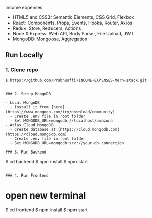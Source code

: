 
Income expenses 
 

- HTML5 and CSS3: Semantic Elements, CSS Grid, Flexbox
- React: Components, Props, Events, Hooks, Router, Axios
- Redux: Store, Reducers, Actions
- Node & Express: Web API, Body Parser, File Upload, JWT
- MongoDB: Mongoose, Aggregation

## Run Locally

### 1. Clone repo

```
$ https://github.com/Prabhuoffi/INCOME-EXPENSES-Mern-stack.git


### 2. Setup MongoDB

- Local MongoDB
  - Install it from [here](https://www.mongodb.com/try/download/community)
  - Create .env file in root folder
  - Set MONGODB_URL=mongodb://localhost/amazona  
- Atlas Cloud MongoDB
  - Create database at [https://cloud.mongodb.com](https://cloud.mongodb.com)
  - Create .env file in root folder
  - Set MONGODB_URL=mongodb+srv://your-db-connection

### 3. Run Backend

```
$ cd backend
$ npm install
$ npm start
```

### 4. Run Frontend

```
# open new terminal
$ cd frontend
$ npm install
$ npm start
```



